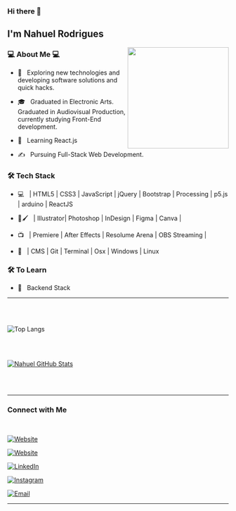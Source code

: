### Hi there 👋<h2> I'm Nahuel Rodrigues</h2>

<img align='right' src="https://cdn.dribbble.com/users/1201592/screenshots/9078494/media/422a760a51cef7de2fa3db9daf697853.gif" width="230">

<h3>💻 About Me 💻</h3>



- 🤔 &nbsp; Exploring new technologies and developing software solutions and quick hacks.

- 🎓 &nbsp; Graduated in Electronic Arts. Graduated in Audiovisual Production,  currently studying Front-End development.

- 🌱 &nbsp; Learning React.js

- ✍️ &nbsp; Pursuing Full-Stack Web Development.



<h3>🛠 Tech Stack</h3>




- 💻 &nbsp; | HTML5 | CSS3 | JavaScript | jQuery | Bootstrap | Processing | p5.js | arduino | ReactJS

- 🎨🖌 &nbsp; | Illustrator| Photoshop | InDesign | Figma | Canva |

- 📺 &nbsp; | Premiere | After Effects | Resolume Arena | OBS Streaming |

- 🔧 &nbsp; | CMS | Git | Terminal | Osx | Windows | Linux


<h3>🛠 To Learn</h3>

- 🔧 &nbsp; Backend Stack

<hr>



<br/><br/>

![Top Langs](https://github-readme-stats.vercel.app/api/top-langs/?username=nahuelrodrigues&show_icons=true)

<br/>

<br/>

[![Nahuel GitHub Stats](https://github-readme-stats.vercel.app/api?username=nahuelrodrigues&show_icons=true)](https://github.com/nahuelrodrigues)



<br><br>


<hr>

<h3> Connect with Me </h3>

<br>



<p align="center">

<a href="https://nahuelrodrigues.github.io/portfolio/"><img alt="Website" src="https://img.shields.io/badge/nahuelrodrigues.github.io/portfolio/-black?style=flat-square&logo=google-chrome"></a>

  <a href="https://ninio.com.ar/"><img alt="Website" src="https://img.shields.io/badge/ninio.com.ar-black?style=flat-square&logo=google-chrome"></a>

<a href="https://www.linkedin.com/in/nahuel-rodrigues-7b482b67/"><img alt="LinkedIn" src="https://img.shields.io/badge/LinkedIn-Nahuel%20Rodrigues-blue?style=flat-square&logo=linkedin"></a>

<a href="https://www.instagram.com/ninioninianinie/"><img alt="Instagram" src="https://img.shields.io/badge/Instagram-ninioninianinie-black?style=flat-square&logo=instagram"></a>

<a href="mailto:rodriguesnahuel@gmail.com"><img alt="Email" src="https://img.shields.io/badge/Email-rodriguesnahuel@gmail.com-blue?style=flat-square&logo=gmail"></a>

</p>





<hr>



